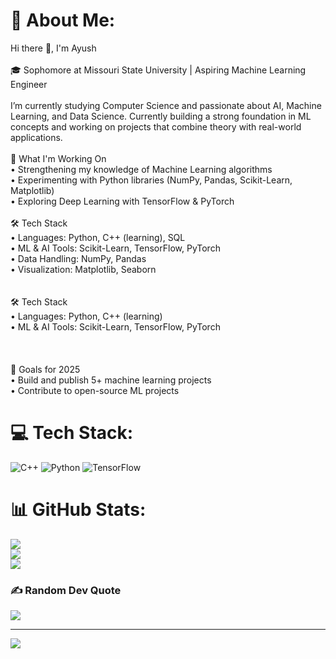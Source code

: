 # 💫 About Me:
Hi there 👋, I'm Ayush<br><br>🎓 Sophomore at Missouri State University | Aspiring Machine Learning Engineer <br><br>I’m  currently studying Computer Science and passionate about AI, Machine Learning, and Data Science. Currently building a strong foundation in ML concepts and working on projects that combine theory with real-world applications.  <br><br>🚀 What I'm Working On  <br>• Strengthening my knowledge of Machine Learning algorithms  <br>• Experimenting with Python libraries (NumPy, Pandas, Scikit-Learn, Matplotlib)  <br>• Exploring Deep Learning with TensorFlow & PyTorch  <br><br>🛠️ Tech Stack  <br>• Languages: Python, C++ (learning), SQL  <br>• ML & AI Tools: Scikit-Learn, TensorFlow, PyTorch  <br>• Data Handling: NumPy, Pandas  <br>• Visualization: Matplotlib, Seaborn  <br><br><br>🛠️ Tech Stack<br>• Languages: Python, C++ (learning)<br>• ML & AI Tools: Scikit-Learn, TensorFlow, PyTorch  <br><br><br><br>🎯 Goals for 2025<br>• Build and publish 5+ machine learning projects<br>• Contribute to open-source ML projects  <br>


# 💻 Tech Stack:
![C++](https://img.shields.io/badge/c++-%2300599C.svg?style=for-the-badge&logo=c%2B%2B&logoColor=white) ![Python](https://img.shields.io/badge/python-3670A0?style=for-the-badge&logo=python&logoColor=ffdd54) ![TensorFlow](https://img.shields.io/badge/TensorFlow-%23FF6F00.svg?style=for-the-badge&logo=TensorFlow&logoColor=white)
# 📊 GitHub Stats:
![](https://github-readme-stats.vercel.app/api?username=xhettriAK&theme=dark&hide_border=false&include_all_commits=false&count_private=false)<br/>
![](https://nirzak-streak-stats.vercel.app/?user=xhettriAK&theme=dark&hide_border=false)<br/>
![](https://github-readme-stats.vercel.app/api/top-langs/?username=xhettriAK&theme=dark&hide_border=false&include_all_commits=false&count_private=false&layout=compact)

### ✍️ Random Dev Quote
![](https://quotes-github-readme.vercel.app/api?type=horizontal&theme=tokyonight)

---
[![](https://visitcount.itsvg.in/api?id=xhettriAK&icon=0&color=0)](https://visitcount.itsvg.in)

<!-- Proudly created with GPRM ( https://gprm.itsvg.in ) -->
